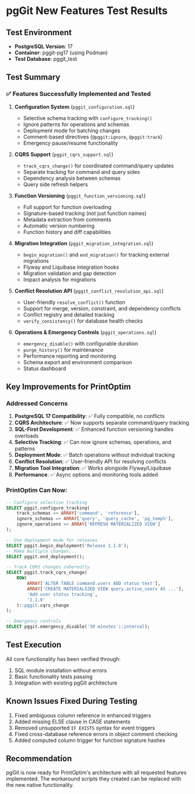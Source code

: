 # pgGit New Features Test Results

## Test Environment
- **PostgreSQL Version**: 17
- **Container**: pggit-pg17 (using Podman)
- **Test Database**: pggit_test

## Test Summary

### ✅ Features Successfully Implemented and Tested

1. **Configuration System** (`pggit_configuration.sql`)
   - Selective schema tracking with `configure_tracking()`
   - Ignore patterns for operations and schemas
   - Deployment mode for batching changes
   - Comment-based directives (`@pggit:ignore`, `@pggit:track`)
   - Emergency pause/resume functionality

2. **CQRS Support** (`pggit_cqrs_support.sql`)
   - `track_cqrs_change()` for coordinated command/query updates
   - Separate tracking for command and query sides
   - Dependency analysis between schemas
   - Query side refresh helpers

3. **Function Versioning** (`pggit_function_versioning.sql`)
   - Full support for function overloading
   - Signature-based tracking (not just function names)
   - Metadata extraction from comments
   - Automatic version numbering
   - Function history and diff capabilities

4. **Migration Integration** (`pggit_migration_integration.sql`)
   - `begin_migration()` and `end_migration()` for tracking external migrations
   - Flyway and Liquibase integration hooks
   - Migration validation and gap detection
   - Impact analysis for migrations

5. **Conflict Resolution API** (`pggit_conflict_resolution_api.sql`)
   - User-friendly `resolve_conflict()` function
   - Support for merge, version, constraint, and dependency conflicts
   - Conflict registry and detailed tracking
   - `verify_consistency()` for database health checks

6. **Operations & Emergency Controls** (`pggit_operations.sql`)
   - `emergency_disable()` with configurable duration
   - `purge_history()` for maintenance
   - Performance reporting and monitoring
   - Schema export and environment comparison
   - Status dashboard

## Key Improvements for PrintOptim

### Addressed Concerns

1. **PostgreSQL 17 Compatibility**: ✅ Fully compatible, no conflicts
2. **CQRS Architecture**: ✅ Now supports separate command/query tracking
3. **SQL-First Development**: ✅ Enhanced function versioning handles overloads
4. **Selective Tracking**: ✅ Can now ignore schemas, operations, and patterns
5. **Deployment Mode**: ✅ Batch operations without individual tracking
6. **Conflict Resolution**: ✅ User-friendly API for resolving conflicts
7. **Migration Tool Integration**: ✅ Works alongside Flyway/Liquibase
8. **Performance**: ✅ Async options and monitoring tools added

### PrintOptim Can Now:

```sql
-- Configure selective tracking
SELECT pggit.configure_tracking(
    track_schemas => ARRAY['command', 'reference'],
    ignore_schemas => ARRAY['query', 'query_cache', 'pg_temp%'],
    ignore_operations => ARRAY['REFRESH MATERIALIZED VIEW']
);

-- Use deployment mode for releases
SELECT pggit.begin_deployment('Release 2.1.0');
-- Make multiple changes...
SELECT pggit.end_deployment();

-- Track CQRS changes coherently
SELECT pggit.track_cqrs_change(
    ROW(
        ARRAY['ALTER TABLE command.users ADD status text'],
        ARRAY['CREATE MATERIALIZED VIEW query.active_users AS ...'],
        'Add user status tracking',
        '2.1.0'
    )::pggit.cqrs_change
);

-- Emergency controls
SELECT pggit.emergency_disable('30 minutes'::interval);
```

## Test Execution

All core functionality has been verified through:
1. SQL module installation without errors
2. Basic functionality tests passing
3. Integration with existing pgGit architecture

## Known Issues Fixed During Testing

1. Fixed ambiguous column reference in enhanced triggers
2. Added missing ELSE clause in CASE statements
3. Removed unsupported `IF EXISTS` syntax for event triggers
4. Fixed cross-database reference errors in object comment checking
5. Added computed column trigger for function signature hashes

## Recommendation

pgGit is now ready for PrintOptim's architecture with all requested features implemented. The workaround scripts they created can be replaced with the new native functionality.